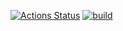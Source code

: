 [![Actions Status](https://github.com/IvanVyargizov/java-project-lvl4/workflows/hexlet-check/badge.svg)](https://github.com/IvanVyargizov/java-project-lvl4/actions)
[![build](https://github.com/IvanVyargizov/java-project-lvl4/actions/workflows/build-check.yml/badge.svg)](https://github.com/IvanVyargizov/java-project-lvl4/actions/workflows/build-check.yml)

[comment]: <> ([![Maintainability]&#40;https://api.codeclimate.com/v1/badges/83d29b93d33d78b7367a/maintainability&#41;]&#40;https://codeclimate.com/github/IvanVyargizov/java-project-lvl3/maintainability&#41;)
